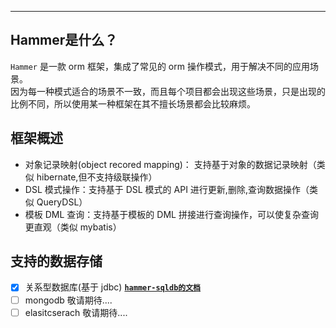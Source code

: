 ***

## Hammer是什么？

`Hammer` 是一款 orm 框架，集成了常见的 orm 操作模式，用于解决不同的应用场景。   
因为每一种模式适合的场景不一致，而且每个项目都会出现这些场景，只是出现的比例不同，所以使用某一种框架在其不擅长场景都会比较麻烦。

## 框架概述

-   对象记录映射(object recored mapping)： 支持基于对象的数据记录映射（类似 hibernate,但不支持级联操作）
-   DSL 模式操作：支持基于 DSL 模式的 API 进行更新,删除,查询数据操作（类似 QueryDSL）
-   模板 DML 查询：支持基于模板的 DML 拼接进行查询操作，可以使复杂查询更直观（类似 mybatis）

## 支持的数据存储

- [x] 关系型数据库(基于 jdbc) [**`hammer-sqldb的文档`**](./hammer-sqldb/README.md)
- [ ] mongodb 敬请期待....
- [ ] elasitcserach 敬请期待....
